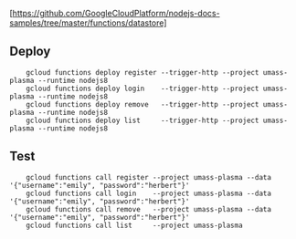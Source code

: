 [https://github.com/GoogleCloudPlatform/nodejs-docs-samples/tree/master/functions/datastore]


## Deploy
        gcloud functions deploy register --trigger-http --project umass-plasma --runtime nodejs8
        gcloud functions deploy login    --trigger-http --project umass-plasma --runtime nodejs8
        gcloud functions deploy remove   --trigger-http --project umass-plasma --runtime nodejs8
        gcloud functions deploy list     --trigger-http --project umass-plasma --runtime nodejs8

## Test
        gcloud functions call register --project umass-plasma --data '{"username":"emily", "password":"herbert"}'
        gcloud functions call login    --project umass-plasma --data '{"username":"emily", "password":"herbert"}'
        gcloud functions call remove   --project umass-plasma --data '{"username":"emily", "password":"herbert"}'
        gcloud functions call list     --project umass-plasma